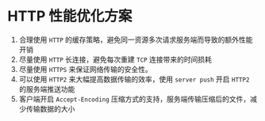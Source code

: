 # HTTP 性能优化方案

1. 合理使用 `HTTP` 的缓存策略，避免同一资源多次请求服务端而导致的额外性能开销
2. 尽量使用 `HTTP` 长连接，避免每次重建 `TCP` 连接带来的时间损耗
3. 尽量使用 `HTTPS` 来保证网络传输的安全性。
4. 可以使用 `HTTP2` 来大幅提高数据传输的效率，使用 `server push` 开启 `HTTP2` 的服务端推送功能
5. 客户端开启 `Accept-Encoding` 压缩方式的支持，服务端传输压缩后的文件，减少传输数据的大小

